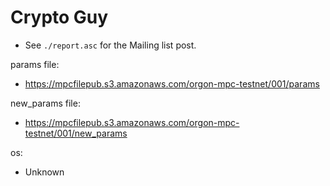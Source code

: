 # Crypto Guy
* See `./report.asc` for the Mailing list post.

params file:
* https://mpcfilepub.s3.amazonaws.com/orgon-mpc-testnet/001/params

new_params file:
* https://mpcfilepub.s3.amazonaws.com/orgon-mpc-testnet/001/new_params

os:
* Unknown
